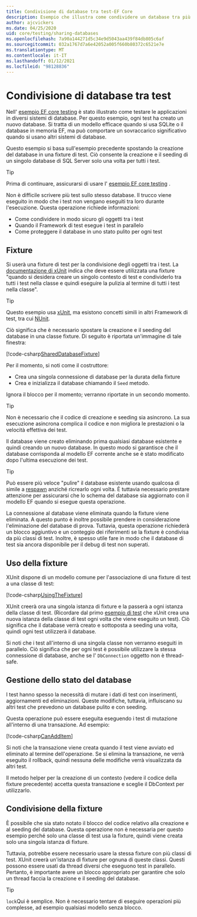 ```yaml
---
title: Condivisione di database tra test-EF Core
description: Esempio che illustra come condividere un database tra più test
author: ajcvickers
ms.date: 04/25/2020
uid: core/testing/sharing-databases
ms.openlocfilehash: 7a90a144271d5c34e9d5043aa439f84db805c6af
ms.sourcegitcommit: 032a1767d7a6e42052a005f660b80372c6521e7e
ms.translationtype: MT
ms.contentlocale: it-IT
ms.lasthandoff: 01/12/2021
ms.locfileid: "98128836"
---
```

# <a name="sharing-databases-between-tests"></a>Condivisione di database tra test

Nell' [esempio EF core testing](xref:core/testing/testing-sample) è stato illustrato come testare le applicazioni in diversi sistemi di database.
Per questo esempio, ogni test ha creato un nuovo database.
Si tratta di un modello efficace quando si usa SQLite o il database in memoria EF, ma può comportare un sovraccarico significativo quando si usano altri sistemi di database.

Questo esempio si basa sull'esempio precedente spostando la creazione del database in una fixture di test.
Ciò consente la creazione e il seeding di un singolo database di SQL Server solo una volta per tutti i test.

> [!TIP]
> Prima di continuare, assicurarsi di usare l' [esempio EF core testing](xref:core/testing/testing-sample) .

Non è difficile scrivere più test sullo stesso database.
Il trucco viene eseguito in modo che i test non vengano eseguiti tra loro durante l'esecuzione.
Questa operazione richiede informazioni:

* Come condividere in modo sicuro gli oggetti tra i test
* Quando il Framework di test esegue i test in parallelo
* Come proteggere il database in uno stato pulito per ogni test

## <a name="the-fixture"></a>Fixture

Si userà una fixture di test per la condivisione degli oggetti tra i test.
La [documentazione di xUnit](https://xunit.net/docs/shared-context.html) indica che deve essere utilizzata una fixture "quando si desidera creare un singolo contesto di test e condividerlo tra tutti i test nella classe e quindi eseguire la pulizia al termine di tutti i test nella classe".

> [!TIP]
> Questo esempio usa [xUnit](https://xunit.net/), ma esistono concetti simili in altri Framework di test, tra cui [NUnit](https://nunit.org/).

Ciò significa che è necessario spostare la creazione e il seeding del database in una classe fixture.
Di seguito è riportata un'immagine di tale finestra:

[!code-csharp[SharedDatabaseFixture](../../../samples/core/Miscellaneous/Testing/ItemsWebApi/SharedDatabaseTests/SharedDatabaseFixture.cs?name=SharedDatabaseFixture)]

Per il momento, si noti come il costruttore:

* Crea una singola connessione di database per la durata della fixture
* Crea e inizializza il database chiamando il `Seed` metodo.

Ignora il blocco per il momento; verranno riportate in un secondo momento.

> [!TIP]
> Non è necessario che il codice di creazione e seeding sia asincrono.
> La sua esecuzione asincrona complica il codice e non migliora le prestazioni o la velocità effettiva dei test.

Il database viene creato eliminando prima qualsiasi database esistente e quindi creando un nuovo database.
In questo modo si garantisce che il database corrisponda al modello EF corrente anche se è stato modificato dopo l'ultima esecuzione dei test.

> [!TIP]
> Può essere più veloce "pulire" il database esistente usando qualcosa di simile a [respawn](https://jimmybogard.com/tag/respawn/) anziché ricrearlo ogni volta.
> È tuttavia necessario prestare attenzione per assicurarsi che lo schema del database sia aggiornato con il modello EF quando si esegue questa operazione.

La connessione al database viene eliminata quando la fixture viene eliminata.
A questo punto è inoltre possibile prendere in considerazione l'eliminazione del database di prova.
Tuttavia, questa operazione richiederà un blocco aggiuntivo e un conteggio dei riferimenti se la fixture è condivisa da più classi di test.
Inoltre, è spesso utile fare in modo che il database di test sia ancora disponibile per il debug di test non superati.

## <a name="using-the-fixture"></a>Uso della fixture

XUnit dispone di un modello comune per l'associazione di una fixture di test a una classe di test:

[!code-csharp[UsingTheFixture](../../../samples/core/Miscellaneous/Testing/ItemsWebApi/SharedDatabaseTests/SharedDatabaseTest.cs?name=UsingTheFixture)]

XUnit creerà ora una singola istanza di fixture e la passerà a ogni istanza della classe di test.
(Ricordare dal primo [esempio di test](xref:core/testing/testing-sample) che xUnit crea una nuova istanza della classe di test ogni volta che viene eseguito un test). Ciò significa che il database verrà creato e sottoposta a seeding una volta, quindi ogni test utilizzerà il database.

Si noti che i test all'interno di una singola classe non verranno eseguiti in parallelo.
Ciò significa che per ogni test è possibile utilizzare la stessa connessione di database, anche se l' `DbConnection` oggetto non è thread-safe.

## <a name="maintaining-database-state"></a>Gestione dello stato del database

I test hanno spesso la necessità di mutare i dati di test con inserimenti, aggiornamenti ed eliminazioni.
Queste modifiche, tuttavia, influiscano su altri test che prevedono un database pulito e con seeding.

Questa operazione può essere eseguita eseguendo i test di mutazione all'interno di una transazione.
Ad esempio:

[!code-csharp[CanAddItem](../../../samples/core/Miscellaneous/Testing/ItemsWebApi/SharedDatabaseTests/SharedDatabaseTest.cs?name=CanAddItem)]

Si noti che la transazione viene creata quando il test viene avviato ed eliminato al termine dell'operazione.
Se si elimina la transazione, ne verrà eseguito il rollback, quindi nessuna delle modifiche verrà visualizzata da altri test.

Il metodo helper per la creazione di un contesto (vedere il codice della fixture precedente) accetta questa transazione e sceglie il DbContext per utilizzarlo.

## <a name="sharing-the-fixture"></a>Condivisione della fixture

È possibile che sia stato notato il blocco del codice relativo alla creazione e al seeding del database.
Questa operazione non è necessaria per questo esempio perché solo una classe di test usa la fixture, quindi viene creata solo una singola istanza di fixture.

Tuttavia, potrebbe essere necessario usare la stessa fixture con più classi di test.
XUnit creerà un'istanza di fixture per ognuna di queste classi.
Questi possono essere usati da thread diversi che eseguono test in parallelo.
Pertanto, è importante avere un blocco appropriato per garantire che solo un thread faccia la creazione e il seeding del database.

> [!TIP]
> `lock`Qui è semplice.
> Non è necessario tentare di eseguire operazioni più complesse, ad esempio qualsiasi modello senza blocco.

